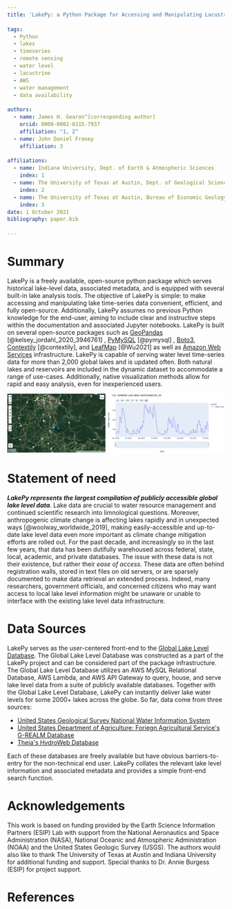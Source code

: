 ```yaml
---
title: 'LakePy: a Python Package for Accessing and Manipulating Lacustrine Time-Series Data'

tags:
  - Python
  - lakes
  - timeseries
  - remote sensing
  - water level
  - lacustrine
  - AWS
  - water management
  - data availability

authors:
  - name: James H. Gearon^[corresponding author]
    orcid: 0000-0002-0115-7937 
    affiliation: "1, 2"
  - name: John Daniel Franey 
    affiliation: 3

affiliations:
  - name: Indiana University, Dept. of Earth & Atmospheric Sciences 
    index: 1
  - name: The University of Texas at Austin, Dept. of Geological Sciences
    index: 2
  - name: The University of Texas at Austin, Bureau of Economic Geology 
    index: 3 
date: 1 October 2021    
bibliography: paper.bib

---
```


# Summary
LakePy is a freely available, open-source python package which serves historical lake-level data, associated metadata,
and is equipped with several built-in lake analysis tools. The objective of LakePy is simple: to make accessing and
manipulating lake time-series data convenient, efficient, and fully open-source. Additionally, LakePy assumes no
previous Python knowledge for the end-user, aiming to include clear and instructive steps within the documentation and
associated Jupyter notebooks. LakePy is built on several open-source packages such
as [GeoPandas](https://geopandas.org/) [@kelsey_jordahl_2020_3946761]
, [PyMySQL](https://pymysql.readthedocs.io/en/latest/) [@pymysql]
, [Boto3](https://boto3.readthedocs.io/), [Contextily](https://github.com/geopandas/contextily) [@contextily],
and [LeafMap](https://github.com/giswqs/leafmap) [@Wu2021] as well
as [Amazon Web Services](https://aws.amazon.com/) infrastructure. LakePy is capable of serving water level time-series
data for more than 2,000 global lakes and is updated often. Both natural lakes and reservoirs are included in the
dynamic dataset to accommodate a range of use-cases. Additionally, native visualization methods allow for rapid and easy
analysis, even for inexperienced users.

![LakePy interactive map and timeseries plots.\label{fig:map}](Joss_fig.png)
# Statement of need
_**LakePy represents the largest compilation of publicly accessible global lake level data**_. Lake data are crucial to
water resource management and continued scientific research into limnological questions. Moreover, anthropogenic climate
change is affecting lakes rapidly and in unexpected ways [@woolway_worldwide_2019], making easily-accessible and
up-to-date lake level data even more important as climate change mitigation efforts are rolled out. For the past decade,
and increasingly so in the last few years, that data has been dutifully warehoused across federal, state, local,
academic, and private databases. The issue with these data is not their existence, but rather their _ease of access_.
These data are often behind registration walls, stored in text files on old servers, or are sparsely documented to make
data retrieval an extended process. Indeed, many researchers, government officials, and concerned citizens who may want
access to local lake level information might be unaware or unable to interface with the existing lake level data
infrastructure.
# Data Sources
LakePy serves as the user-centered front-end to
the [Global Lake Level Database](https://github.com/ESIPFed/Global-Lake-Level-Database). The Global Lake Level Database
was constructed as a part of the LakePy project and can be considered part of the package infrastructure. The Global
Lake Level Database utilizes an AWS MySQL Relational Database, AWS Lambda, and AWS API Gateway to query, house, and
serve lake level data from a suite of publicly available databases. Together with the Global Lake Level Database, LakePy
can instantly deliver lake water levels for some 2000+ lakes across the globe. So far, data come from three sources:

* [United States Geological Survey National Water Information System](https://waterdata.usgs.gov/nwis)
* [United States Department of Agriculture: Foriegn Agricultural Service's G-REALM Database](https://ipad.fas.usda.gov/cropexplorer/global_reservoir/)
* [Theia's HydroWeb Database](http://hydroweb.theia-land.fr/)

Each of these databases are freely available but have obvious barriers-to-entry for the non-technical end user. LakePy
collates the relevant lake level information and associated metadata and provides a simple front-end search function.
# Acknowledgements
This work is based on funding provided by the Earth Science Information Partners (ESIP) Lab with support from the
National Aeronautics and Space Administration (NASA), National Oceanic and Atmospheric Administration (NOAA) and the
United States Geologic Survey (USGS). The authors would also like to thank The University of Texas at Austin and Indiana
University for additional funding and support. Special thanks to Dr. Annie Burgess (ESIP) for project support.
# References

